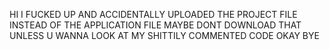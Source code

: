 HI I FUCKED UP AND ACCIDENTALLY UPLOADED THE PROJECT FILE INSTEAD OF THE APPLICATION FILE
MAYBE DONT DOWNLOAD THAT UNLESS U WANNA LOOK AT MY SHITTILY COMMENTED CODE OKAY BYE
